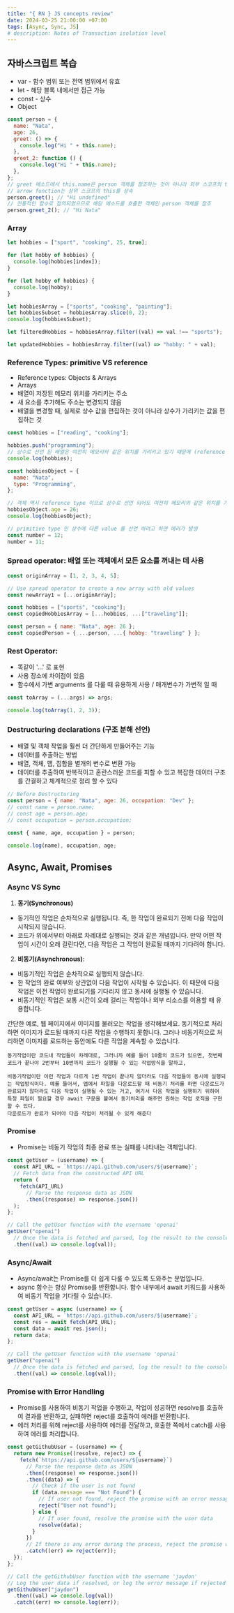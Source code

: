 ```yaml
---
title: "{ RN } JS concepts review"
date: 2024-03-25 21:00:00 +07:00
tags: [Async, Sync, JS]
# description: Notes of Transaction isolation level
---
```


## 자바스크립트 복습

- var - 함수 범위 또는 전역 범위에서 유효
- let - 해당 블록 내에서만 접근 가능
- const - 상수
- Object

```js
const person = {
  name: "Nata",
  age: 26,
  greet: () => {
    console.log("Hi " + this.name);
  },
  greet_2: function () {
    console.log("Hi " + this.name);
  },
};
// greet 메소드에서 this.name은 person 객체를 참조하는 것이 아니라 외부 스코프의 this를 참조
// arrow function는 상위 스코프의 this를 상속
person.greet(); // "Hi undefined"
// 전통적인 함수로 정의되었으므로 해당 메소드를 호출한 객체인 person 객체를 참조
person.greet_2(); // "Hi Nata"
```

### Array

```js
let hobbies = ["sport", "cooking", 25, true];

for (let hobby of hobbies) {
  console.log(hobbies[index]);
}

for (let hobby of hobbies) {
  console.log(hobby);
}

let hobbiesArray = ["sports", "cooking", "painting"];
let hobbiesSubset = hobbiesArray.slice(0, 2);
console.log(hobbiesSubset);

let filteredHobbies = hobbiesArray.filter((val) => val !== "sports");

let updatedHobbies = hobbiesArray.filter((val) => "hobby: " + val);
```

### Reference Types: primitive VS reference

- Reference types: Objects & Arrays
- Arrays
- 배열이 저장된 메모리 위치를 가리키는 주소
- 새 요소를 추가해도 주소는 변경되지 않음
- 배열을 변경할 때, 실제로 상수 값을 편집하는 것이 아니라 상수가 가리키는 값을 편집하는 것

```js
const hobbies = ["reading", "cooking"];

hobbies.push("programming");
// 상수로 선언 된 배열은 여전히 메모리의 같은 위치를 가리키고 있기 때문에 (reference type) 새로운 element 가 추가 된다
console.log(hobbies);

const hobbiesObject = {
  name: "Nata",
  type: "Programming",
};

// 객체 역시 reference type 이므로 상수로 선언 되어도 여전히 메모리의 같은 위치를 가리키고 있기 때문에 (reference type) 새로운 element 가 추가 된다
hobbiesObject.age = 26;
console.log(hobbiesObject);

// primitive type 인 상수에 다른 value 를 선언 하려고 하면 에러가 발생
const number = 12;
number = 11;
```

### Spread operator: 배열 또는 객체에서 모든 요소를 꺼내는 데 사용

```js
const originArray = [1, 2, 3, 4, 5];

// Use spread operator to create a new array with old values
const newArray1 = [...originArray];

const hobbies = ["sports", "cooking"];
const copiedHobbiesArray = [...hobbies, ...["traveling"]];

const person = { name: "Nata", age: 26 };
const copiedPerson = { ...person, ...{ hobby: "traveling" } };
```

### Rest Operator:

- 똑같이 '...' 로 표현
- 사용 장소에 차이점이 있음
- 함수에서 가변 arguments 를 다룰 때 유용하게 사용 / 매개변수가 가변적 일 때

```js
const toArray = (...args) => args;

console.log(toArray(1, 2, 3));
```

### Destructuring declarations (구조 분해 선언)

- 배열 및 객체 작업을 훨씬 더 간단하게 만들어주는 기능
- 데이터를 추출하는 방법
- 배열, 객체, 맵, 집합을 별개의 변수로 변환 가능
- 데이터를 추출하여 반복적이고 혼란스러운 코드를 피할 수 있고 복잡한 데이터 구조를 간결하고 체계적으로 정리 할 수 있다

```js
// Before Destructuring
const person = { name: "Nata", age: 26, occupation: "Dev" };
// const name = person.name;
// const age = person.age;
// const occupation = person.occupation;

const { name, age, occupation } = person;

console.log(name), occupation, age;
```

## Async, Await, Promises

### Async VS Sync

1. **동기(Synchronous)**

- 동기적인 작업은 순차적으로 실행됩니다. 즉, 한 작업이 완료되기 전에 다음 작업이 시작되지 않습니다.
- 코드가 위에서부터 아래로 차례대로 실행되는 것과 같은 개념입니다. 만약 어떤 작업이 시간이 오래 걸린다면, 다음 작업은 그 작업이 완료될 때까지 기다려야 합니다.

2. **비동기(Asynchronous)**:

- 비동기적인 작업은 순차적으로 실행되지 않습니다.
- 한 작업의 완료 여부와 상관없이 다음 작업이 시작될 수 있습니다. 이 때문에 다음 작업은 이전 작업이 완료되기를 기다리지 않고 동시에 실행될 수 있습니다.
- 비동기적인 작업은 보통 시간이 오래 걸리는 작업이나 외부 리소스를 이용할 때 유용합니다.

간단한 예로, 웹 페이지에서 이미지를 불러오는 작업을 생각해보세요. 동기적으로 처리하면 이미지가 로드될 때까지 다른 작업을 수행하지 못합니다. 그러나 비동기적으로 처리하면 이미지를 로드하는 동안에도 다른 작업을 계속할 수 있습니다.

```
동기작업이란 코드내 작업들이 차례대로, 그러니까 예를 들어 10줄의 코드가 있으면, 첫번째 코드가 끝나야 2번부터 10번까지 코드가 실행될 수 있는 작업방식을 말하고,

비동기작업이란 이런 작업과 다르게 1번 작업이 끝나지 않더라도 다음 작업들이 동시에 실행되는 작업방식이다. 예를 들어서, 앱에서 파일을 다운로드할 때 비동기 처리를 하면 다운로드가 완료되지 않더라도 다음 작업이 실행될 수 있는 거고, 여기서 다음 작업을 실행하기 위하여 특정 파일이 필요할 경우 await 구문을 붙여서 동기처리를 해주면 원하는 작업 로직을 구현 할 수 있다.
다운로드가 완료가 되어야 다음 작업이 처리될 수 있게 해준다

```

### Promise

- Promise는 비동기 작업의 최종 완료 또는 실패를 나타내는 객체입니다.

```javascript
const getUser = (username) => {
  const API_URL = `https://api.github.com/users/${username}`;
  // Fetch data from the constructed API URL
  return (
    fetch(API_URL)
      // Parse the response data as JSON
      .then((response) => response.json())
  );
};

// Call the getUser function with the username 'openai'
getUser("openai")
  // Once the data is fetched and parsed, log the result to the console
  .then((val) => console.log(val));
```

### Async/Await

- Async/await는 Promise를 더 쉽게 다룰 수 있도록 도와주는 문법입니다.
- async 함수는 항상 Promise를 반환합니다. 함수 내부에서 await 키워드를 사용하여 비동기 작업을 기다릴 수 있습니다.

```javascript
const getUser = async (username) => {
  const API_URL = `https://api.github.com/users/${username}`;
  const res = await fetch(API_URL);
  const data = await res.json();
  return data;
};

// Call the getUser function with the username 'openai'
getUser("openai")
  // Once the data is fetched and parsed, log the result to the console
  .then((val) => console.log(val));
```

### Promise with Error Handling

- Promise를 사용하여 비동기 작업을 수행하고, 작업이 성공하면 resolve를 호출하여 결과를 반환하고, 실패하면 reject를 호출하여 에러를 반환합니다.
- 에러 처리를 위해 reject를 사용하여 에러를 전달하고, 호출한 쪽에서 catch를 사용하여 에러를 처리합니다.

```javascript
const getGithubUser = (username) => {
  return new Promise((resolve, reject) => {
    fetch(`https://api.github.com/users/${username}`)
      // Parse the response data as JSON
      .then((response) => response.json())
      .then((data) => {
        // Check if the user is not found
        if (data.message === "Not Found") {
          // If user not found, reject the promise with an error message
          reject("User not found");
        } else {
          // If user found, resolve the promise with the user data
          resolve(data);
        }
      })
      // If there is any error during the process, reject the promise with the error
      .catch((err) => reject(err));
  });
};

// Call the getGithubUser function with the username 'jaydon'
// Log the user data if resolved, or log the error message if rejected
getGithubUser("jaydon")
  .then((val) => console.log(val))
  .catch((err) => console.log(err));
```
